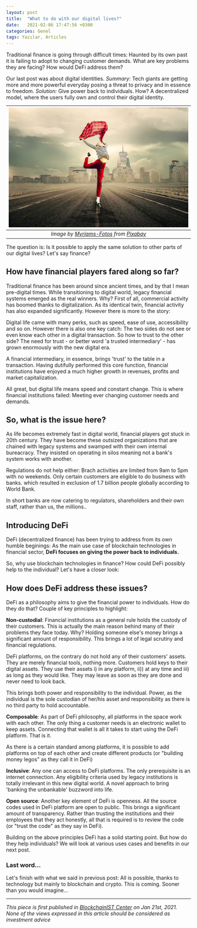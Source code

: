 ```yaml
---
layout: post
title:  "What to do with our digital lives?"
date:   2021-02-06 17:47:56 +0300
categories: Genel
tags: Yazılar, Articles
---
```


Traditional finance is going through difficult times: Haunted by its own past it is failing to adopt to changing customer demands. What are key problems they are facing? How would DeFi address them?

Our last post was about digital identities. *Summary:* Tech giants are getting more and more powerful everyday posing a threat to privacy and in essence to freedom. *Solution:* Give power back to individuals. How? A decentralized model, where the users fully own and control their digital identity. 

| ![freedom](/assets/girl-2940655_800.jpg)|
|:--:| 
| *Image by [Myriams-Fotos](https://pixabay.com/users/myriams-fotos-1627417/) from [Pixabay](https://pixabay.com/)*|

The question is: Is it possible to apply the same solution to other parts of our digital lives? Let's say finance?

## How have financial players fared along so far?

Traditional finance has been around since ancient times, and by that I mean pre-digital times. While transitioning to digital world, legacy financial systems emerged as the real winners. Why? First of all, commercial activity has boomed thanks to digitalization. As its identical twin, financial activity has also expanded significantly.  However there is more to the story: 

Digital life came with many perks, such as speed, ease of use, accessibility and so on. However there is also one key catch: The two sides do not see or even know each other in a digital transaction. So how to trust to the other side? The need for trust - or better word 'a trusted intermediary' - has grown enormously with the new digital era. 

A financial intermediary, in essence,  brings 'trust' to the table in a transaction. Having dutifully performed this core function, financial institutions have enjoyed a much higher growth in revenues, profits and market capitalization. 

All great, but digital life means speed and constant change. This is where financial institutions failed: Meeting ever changing customer needs and demands.

## So, what is the issue here?

As life becomes extremely fast in digital world, financial players got stuck in 20th century. They have become these outsized organizations that are chained with legacy systems and swamped with their own internal bureacracy. They insisted on operating in silos meaning not a bank's system works with another.

Regulations do not help either: Brach activities are limited from 9am to 5pm with no weekends. Only certain customers are eligible to do business with banks. which resulted in exclusion of 1.7 billion people globally according to World Bank.

In short banks are now catering to regulators, shareholders and their own staff, rather than us, the millions.. 

## Introducing DeFi

DeFi (decentralized finance) has been trying to address from its own humble beginings: As the main use case of blockchain technologies in financial sector, **DeFi focuses on giving the power back to individuals.** 

So, why use blockchain technologies in finance? How could DeFi possibly help to the individual? Let's have a closer look:

## How does DeFi address these issues?

DeFi as a philosophy aims to give the financial power to individuals. How do they do that? Couple of key principles to highlight:

**Non-custodial**: Financial institutions as a general rule holds the custody of their customers. This is actually the main reason behind many of their problems they face today. Why? Holding someone else's money brings a significant amount of responsibility. This brings a lot of legal scrutiny and financial regulations. 

DeFi platforms, on the contrary do not hold any of their customers' assets. They are merely financial tools, nothing more. Customers hold keys to their digital assets. They use their assets i) in any platform, ii)) at any time and iii) as long as they would like. They may leave as soon as they are done and never need to look back. 

This brings both power and responsibility to the individual. Power, as the individual is the sole custodian of her/his asset and responsibility as there is no third party to hold accountable. 

**Composable**: As part of DeFi philosophy, all platforms in the space work with each other. The only thing a customer needs is an electronic wallet to keep assets. Connecting that wallet is all it takes to start using the DeFi platform.  That is it. 

As there is a certain standard among platforms, it is possible to add platforms on top of each other and create different products (or "building money legos"  as they call it in DeFi)

**Inclusive**: Any one can access to DeFi platforms. The only prerequisite is an internet connection. Any eligibility criteria used by legacy institutions is totally irrelevant in this new digital world. A novel approach to bring 'banking the unbankable' buzzword into life.

**Open source**: Another key element of DeFi is openness. All the source codes used in DeFi platform are open to public. This brings a significant amount of transparency. Rather than trusting the institutions and their employees that they act honestly, all that is required is to review the code (or "trust the code" as they say in DeFi).

Building on the above principles DeFi has a solid starting point. But how do they help individuals? We will look at various uses cases and benefits in our next post. 

### Last word... 

Let's finish with what we said in previous post: All is possible, thanks to technology but mainly to blockchain and crypto. This is coming. Sooner than you would imagine...

---
*This piece is first published in [BlockchainIST Center](https://medium.com/blockchainist-center) on Jan 21st, 2021.*
*None of the views expressed in this article should be considered as investment advice*
